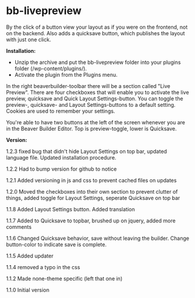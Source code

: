 # bb-livepreview
By the click of a button view your layout as if you were on the frontend, not on the backend.
Also adds a quicksave button, which publishes the layout with just one click.

**Installation:**

* Unzip the archive and put the bb-livepreview folder into your plugins folder (/wp-content/plugins/).
* Activate the plugin from the Plugins menu.


In the right beaverbuilder-toolbar there will be a section called "Live Preview". There are four checkboxes that will enable you to activate the live preview, quicksave and Quick Layout Settings-button. You can toggle the preview-, quicksave- and Layout Settings-buttons to a default setting. Cookies are used to remember your settings.

You're able to have two buttons at the left of the screen whenever you are in the Beaver Builder Editor. Top is preview-toggle, lower is Quicksave.


**Version:**

1.2.3	fixed bug that didn't hide Layout Settings on top bar, updated language file. Updated installation procedure.

1.2.2	Had to bump version for github to notice

1.2.1	Added versioning in js and css to prevent cached files on updates

1.2.0	Moved the checkboxes into their own section to prevent clutter of things, added toggle for Layout Settings, seperate Quicksave on top bar

1.1.8	Added Layout Settings button. Added translation

1.1.7	Added to Quicksave to topbar, brushed up on jquery, added more comments

1.1.6	Changed Quicksave behavior, save without leaving the builder. Change button-color to indicate save is complete.

1.1.5	Added updater

1.1.4	removed a typo in the css

1.1.2	Made none-theme specific (left that one in)

1.1.0	Initial version
